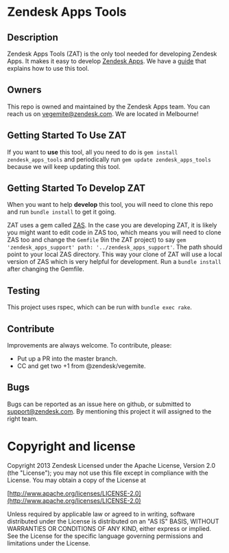 # Zendesk Apps Tools

## Description
Zendesk Apps Tools (ZAT) is the only tool needed for developing Zendesk Apps. It makes it easy to develop [Zendesk Apps](http://developer.zendesk.com/documentation/apps/). We have a [guide](http://developer.zendesk.com/documentation/apps/reference/tools.html) that explains how to use this tool.

## Owners
This repo is owned and maintained by the Zendesk Apps team. You can reach us on vegemite@zendesk.com. We are located in Melbourne!

## Getting Started To **Use** ZAT
If you want to **use** this tool, all you need to do is `gem install zendesk_apps_tools` and periodically run `gem update zendesk_apps_tools` because we will keep updating this tool.

## Getting Started To **Develop** ZAT
When you want to help **develop** this tool, you will need to clone this repo and run `bundle install` to get it going.

ZAT uses a gem called [ZAS](https://github.com/zendesk/zendesk_apps_support/). In the case you are developing ZAT, it is likely you might want to edit code in ZAS too, which means you will need to clone ZAS too and change the `Gemfile` 9in the ZAT project) to say `gem 'zendesk_apps_support' path: '../zendesk_apps_support'`. The path should point to your local ZAS directory. This way your clone of ZAT will use a local version of ZAS which is very helpful for development. Run a `bundle install` after changing the Gemfile.

## Testing
This project uses rspec, which can be run with `bundle exec rake`.

## Contribute
Improvements are always welcome. To contribute, please:

* Put up a PR into the master branch.
* CC and get two +1 from @zendesk/vegemite.

## Bugs
Bugs can be reported as an issue here on github, or submitted to support@zendesk.com. By mentioning this project it will assigned to the right team.

# Copyright and license
Copyright 2013 Zendesk
Licensed under the Apache License, Version 2.0 (the "License"); you may not use this file except in compliance with the License.
You may obtain a copy of the License at

[http://www.apache.org/licenses/LICENSE-2.0](http://www.apache.org/licenses/LICENSE-2.0)

Unless required by applicable law or agreed to in writing, software distributed under the License is distributed on an "AS IS" BASIS,
WITHOUT WARRANTIES OR CONDITIONS OF ANY KIND, either express or implied.
See the License for the specific language governing permissions and limitations under the License.
